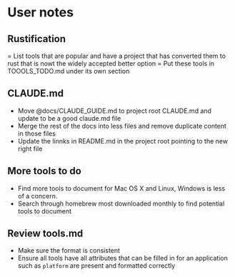 # User notes

## Rustification
= List tools that are popular and have a project that has converted them to rust that is nowt the widely accepted better option
= Put these tools in TOOOLS_TODO.md under its own section

## CLAUDE.md
- Move @docs/CLAUDE_GUIDE.md to project root CLAUDE.md and update to be a good claude.md file
- Merge the rest of the docs into less files and remove duplicate content in those files
- Update the linnks in README.md in the project root pointing to the new right file

## More tools to do
  - Find more tools to document for Mac OS X and Linux, Windows is less of a concern.
  - Search through homebrew most downloaded monthly to find potential tools to document

## Review tools.md
- Make sure the format is consistent
- Ensure all tools have all attributes that can be filled in for an application such as `platform` are present and formatted correctly
